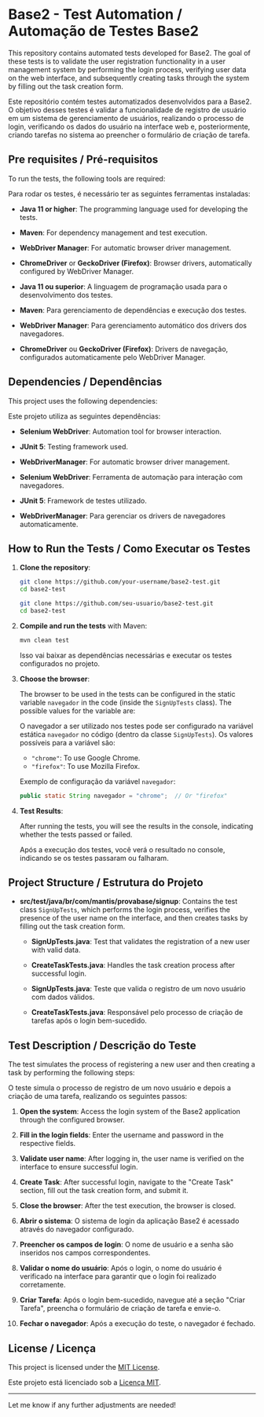 # Base2 - Test Automation / Automação de Testes Base2

This repository contains automated tests developed for Base2. The goal of these tests is to validate the user registration functionality in a user management system by performing the login process, verifying user data on the web interface, and subsequently creating tasks through the system by filling out the task creation form.

Este repositório contém testes automatizados desenvolvidos para a Base2. O objetivo desses testes é validar a funcionalidade de registro de usuário em um sistema de gerenciamento de usuários, realizando o processo de login, verificando os dados do usuário na interface web e, posteriormente, criando tarefas no sistema ao preencher o formulário de criação de tarefa.

## Pre requisites / Pré-requisitos

To run the tests, the following tools are required:

Para rodar os testes, é necessário ter as seguintes ferramentas instaladas:

- **Java 11 or higher**: The programming language used for developing the tests.
- **Maven**: For dependency management and test execution.
- **WebDriver Manager**: For automatic browser driver management.
- **ChromeDriver** or **GeckoDriver (Firefox)**: Browser drivers, automatically configured by WebDriver Manager.

- **Java 11 ou superior**: A linguagem de programação usada para o desenvolvimento dos testes.
- **Maven**: Para gerenciamento de dependências e execução dos testes.
- **WebDriver Manager**: Para gerenciamento automático dos drivers dos navegadores.
- **ChromeDriver** ou **GeckoDriver (Firefox)**: Drivers de navegação, configurados automaticamente pelo WebDriver Manager.

## Dependencies / Dependências

This project uses the following dependencies:

Este projeto utiliza as seguintes dependências:

- **Selenium WebDriver**: Automation tool for browser interaction.
- **JUnit 5**: Testing framework used.
- **WebDriverManager**: For automatic browser driver management.

- **Selenium WebDriver**: Ferramenta de automação para interação com navegadores.
- **JUnit 5**: Framework de testes utilizado.
- **WebDriverManager**: Para gerenciar os drivers de navegadores automaticamente.

## How to Run the Tests / Como Executar os Testes

1. **Clone the repository**:

   ```bash
   git clone https://github.com/your-username/base2-test.git
   cd base2-test
   ```

   ```bash
   git clone https://github.com/seu-usuario/base2-test.git
   cd base2-test
   ```

2. **Compile and run the tests** with Maven:

   ```bash
   mvn clean test
   ```

   Isso vai baixar as dependências necessárias e executar os testes configurados no projeto.

3. **Choose the browser**:

   The browser to be used in the tests can be configured in the static variable `navegador` in the code (inside the `SignUpTests` class). The possible values for the variable are:

   O navegador a ser utilizado nos testes pode ser configurado na variável estática `navegador` no código (dentro da classe `SignUpTests`). Os valores possíveis para a variável são:

   - `"chrome"`: To use Google Chrome.
   - `"firefox"`: To use Mozilla Firefox.

   Exemplo de configuração da variável `navegador`:

   ```java
   public static String navegador = "chrome";  // Or "firefox"
   ```

4. **Test Results**:

   After running the tests, you will see the results in the console, indicating whether the tests passed or failed.

   Após a execução dos testes, você verá o resultado no console, indicando se os testes passaram ou falharam.

## Project Structure / Estrutura do Projeto

- **src/test/java/br/com/mantis/provabase/signup**: Contains the test class `SignUpTests`, which performs the login process, verifies the presence of the user name on the interface, and then creates tasks by filling out the task creation form.
  
  - **SignUpTests.java**: Test that validates the registration of a new user with valid data.
  - **CreateTaskTests.java**: Handles the task creation process after successful login.

  - **SignUpTests.java**: Teste que valida o registro de um novo usuário com dados válidos.
  - **CreateTaskTests.java**: Responsável pelo processo de criação de tarefas após o login bem-sucedido.

## Test Description / Descrição do Teste

The test simulates the process of registering a new user and then creating a task by performing the following steps:

O teste simula o processo de registro de um novo usuário e depois a criação de uma tarefa, realizando os seguintes passos:

1. **Open the system**: Access the login system of the Base2 application through the configured browser.
2. **Fill in the login fields**: Enter the username and password in the respective fields.
3. **Validate user name**: After logging in, the user name is verified on the interface to ensure successful login.
4. **Create Task**: After successful login, navigate to the "Create Task" section, fill out the task creation form, and submit it.
5. **Close the browser**: After the test execution, the browser is closed.

1. **Abrir o sistema**: O sistema de login da aplicação Base2 é acessado através do navegador configurado.
2. **Preencher os campos de login**: O nome de usuário e a senha são inseridos nos campos correspondentes.
3. **Validar o nome do usuário**: Após o login, o nome do usuário é verificado na interface para garantir que o login foi realizado corretamente.
4. **Criar Tarefa**: Após o login bem-sucedido, navegue até a seção "Criar Tarefa", preencha o formulário de criação de tarefa e envie-o.
5. **Fechar o navegador**: Após a execução do teste, o navegador é fechado.


## License / Licença

This project is licensed under the [MIT License](LICENSE).

Este projeto está licenciado sob a [Licença MIT](LICENSE).

---

Let me know if any further adjustments are needed!
